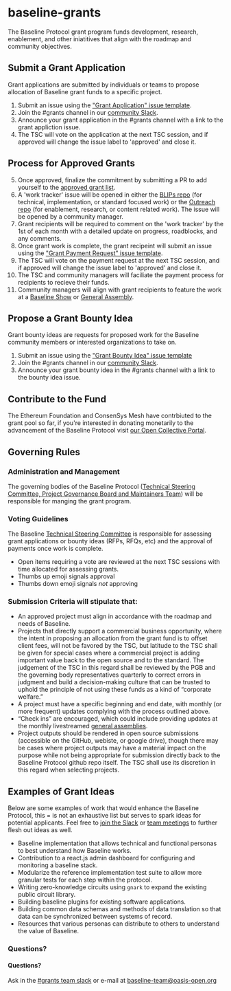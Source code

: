 # baseline-grants
The Baseline Protocol grant program funds development, research, enablement, and other iniatitives that align with the roadmap and community objectives. 

## Submit a Grant Application
Grant applications are submitted by individuals or teams to propose allocation of Baseline grant funds to a specific project.

1. Submit an issue using the ["Grant Application" issue template](https://github.com/eea-oasis/baseline-grants/blob/main/.github/ISSUE_TEMPLATE/grant-application.md). 
2. Join the #grants channel in our [community Slack](https://join.slack.com/t/ethereum-baseline/shared_invite/zt-d6emqeci-bjzBsXBqK4D7tBTZ40AEfQ).
3. Announce your grant application in the #grants channel with a link to the grant appliction issue.
4. The TSC will vote on the application at the next TSC session, and if approved will change the issue label to 'approved' and close it.

## Process for Approved Grants
5. Once approved, finalize the commitment by submitting a PR to add yourself to the [approved grant list](https://github.com/eea-oasis/baseline-grants/blob/main/Approved-Grants-2022.md).
6. A 'work tracker' issue will be opened in either the [BLIPs repo](https://github.com/eea-oasis/baseline-blips) (for technical, implementation, or standard focused work) or the [Outreach repo](https://github.com/eea-oasis/baseline-outreach) (for enablement, research, or content related work). The issue will be opened by a community manager.
7. Grant recipients will be required to comment on the 'work tracker' by the 1st of each month with a detailed update on progress, roadblocks, and any comments. 
8. Once grant work is complete, the grant recipeint will submit an issue using the ["Grant Payment Request" issue template](https://github.com/eea-oasis/baseline-grants/blob/main/.github/ISSUE_TEMPLATE/grant-payment-request.md).
9. The TSC will vote on the payment request at the next TSC session, and if approved will change the issue label to 'approved' and close it.
10. The TSC and community managers will faciliate the payment process for recipients to recieve their funds.
11. Community managers will align with grant recipients to feature the work at a [Baseline Show](https://youtube.com/playlist?list=PLxmhMSa49Q1CVwTdcUNeoqoME6GRwtSTA) or [General Assembly](https://youtube.com/playlist?list=PLxmhMSa49Q1BTD_-KrpuLIe8P2J1UR19W).

## Propose a Grant Bounty Idea
Grant bounty ideas are requests for proposed work for the Baseline community members or interested organizations to take on.

1. Submit an issue using the ["Grant Bounty Idea" issue template](https://github.com/eea-oasis/baseline-grants/blob/main/.github/ISSUE_TEMPLATE/propose-a-grant-bounty-idea.md)
2. Join the #grants channel in our [community Slack](https://join.slack.com/t/ethereum-baseline/shared_invite/zt-d6emqeci-bjzBsXBqK4D7tBTZ40AEfQ).
3. Announce your grant bounty idea in the #grants channel with a link to the bounty idea issue.

## Contribute to the Fund
The Ethereum Foundation and ConsenSys Mesh have contrbiuted to the grant pool so far, if you're interested in donating monetarily to the advancement of the Baseline Protocol visit [our Open Collective Portal](https://opencollective.com/baseline-protocol).

## Governing Rules
### Administration and Management
The governing bodies of the Baseline Protocol ([Technical Steering Committee, Project Governance Board and Maintainers Team](https://docs.baseline-protocol.org/community/community-leaders)) will be responsible for manging the grant program.

### Voting Guidelines 
The Baseline [Technical Steering Committee](https://docs.baseline-protocol.org/governance/technical-steering-committee) is responsible for assessing grant applications or bounty ideas (RFPs, RFQs, etc) and the approval of payments once work is complete. 
- Open items requiring a vote are reviewed at the next TSC sessions with time allocated for assessing grants.
- Thumbs up emoji signals approval 
- Thumbs down emoji signals _not_ approving 

### Submission Criteria will stipulate that:
- An approved project must align in accordance with the roadmap and needs of Baseline.
- Projects that directly support a commercial business opportunity, where the intent in proposing an allocation from the grant fund is to offset client fees, will not be favored by the TSC, but latitude to the TSC shall be given for special cases where a commercial project is adding important value back to the open source and to the standard. The judgement of the TSC in this regard shall be reviewed by the PGB and the governing body representatives quarterly to correct errors in judgment and build a decision-making culture that can be trusted to uphold the principle of not using these funds as a kind of “corporate welfare.”
- A project must have a specific beginning and end date, with monthly (or more frequent) updates complying with the process outlined above. 
- “Check ins” are encouraged, which could include providing updates at the monthly livestreamed [general assemblies](https://www.youtube.com/watch?v=c7n3PWFHokU&list=PLxmhMSa49Q1BTD_-KrpuLIe8P2J1UR19W). 
- Project outputs should be rendered in open source submissions (accessible on the GitHub, webiste, or google drive), though there may be cases where project outputs may have a material impact on the purpose while not being appropriate for submission directly back to the Baseline Protocol github repo itself. The TSC shall use its discretion in this regard when selecting projects.

## Examples of Grant Ideas
Below are some examples of work that would enhance the Baseline Protocol, this = is not an exhaustive list but serves to spark ideas for potential applicants. Feel free to [join the Slack](https://join.slack.com/t/ethereum-baseline/shared_invite/zt-d6emqeci-bjzBsXBqK4D7tBTZ40AEfQ) or [team meetings](https://www.baseline-protocol.org/get-involved/) to further flesh out ideas as well. 

- Baseline implementation that allows technical and functional personas to best understand how Baseline works.
- Contribution to a react.js admin dashboard for configuring and monitoring a baseline stack.
- Modularize the reference implementation test suite to allow more granular tests for each step within the protocol.
- Writing zero-knowledge circuits using `gnark` to expand the existing public circuit library.
- Building baseline plugins for existing software applications.
- Building common data schemas and methods of data translation so that data can be synchronized between systems of record.
- Resources that various personas can distribute to others to understand the value of Baseline.

### Questions?
#### Questions? 
Ask in the [#grants team slack](<https://join.slack.com/t/ethereum-baseline/shared_invite/zt-d6emqeci-bjzBsXBqK4D7tBTZ40AEfQ>) or e-mail at baseline-team@oasis-open.org
